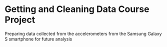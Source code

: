 # Getting and Cleaning Data Course Project
 Preparing data collected from the accelerometers from the Samsung Galaxy S smartphone for future analysis
